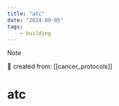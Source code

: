 ```yaml
---
title: "atc"
date: "2024-09-05"
tags:
    - building
---
```


> [!NOTE]
> 🌱 created from: [[cancer_protocols]]

# atc


